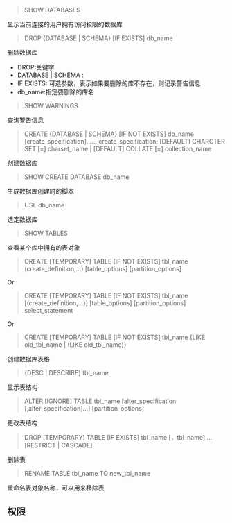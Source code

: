 >SHOW DATABASES

显示当前连接的用户拥有访问权限的数据库

>DROP {DATABASE | SCHEMA} [IF EXISTS] db_name

删除数据库

- DROP:关键字
- DATABASE | SCHEMA : 
- IF EXISTS: 可选参数，表示如果要删除的库不存在，则记录警告信息
- db_name:指定要删除的库名

>SHOW WARNINGS

查询警告信息

>CREATE {DATABASE | SCHEMA} [IF NOT EXISTS] db_name
>[create_specification]......
>create_specification:
>[DEFAULT] CHARCTER SET [=] charset_name
>| [DEFAULT] COLLATE [=] collection_name

创建数据库

>SHOW CREATE DATABASE db_name

生成数据库创建时的脚本

>USE db_name

选定数据库

>SHOW TABLES

查看某个库中拥有的表对象

>CREATE [TEMPORARY] TABLE [IF NOT EXISTS] tbl_name
>(create_definition,...)
>[table_options]
>[partition_options]

Or

>CREATE [TEMPORARY] TABLE [IF NOT EXISTS] tbl_name
>[(create_definition,...)]
>[table_options]
>[partition_options]
>select_statement

Or

>CREATE [TEMPORARY] TABLE [IF NOT EXISTS] tbl_name
>{LIKE old_tbl_name | (LIKE old_tbl_name)}

创建数据库表格

>{DESC | DESCRIBE} tbl_name

显示表结构

>ALTER [IGNORE] TABLE tbl_name
>[alter_specification [,alter_specification]...]
>[partition_options]

更改表结构

>DROP [TEMPORARY] TABLE [IF EXISTS]
>tbl_name [，tbl_name] ...
>[RESTRICT | CASCADE]

删除表

> RENAME TABLE tbl_name TO new_tbl_name

重命名表对象名称，可以用来移除表

## 权限